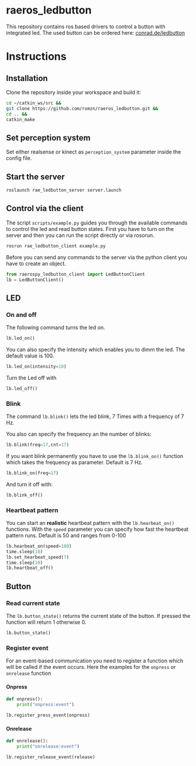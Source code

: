 # raeros_ledbutton
This repository contains ros based drivers to control a button with integrated led.
The used button can be ordered here: [conrad.de/ledbutton](https://www.conrad.de/de/p/tru-components-gq16f-10e-j-b-12v-vandalismusgeschuetzter-drucktaster-48-v-dc-2-a-1-x-aus-ein-ip65-tastend-1-st-701855.html?refresh=true#attributesNotes_delivery)

# Instructions
## Installation
Clone the repository inside your workspace and build it:
```bash
cd ~/catkin_ws/src &&
git clone https://github.com/romzn/raeros_ledbutton.git &&
cd .. &&
catkin_make
```
## Set perception system
Set either realsense or kinect as `perception_system` parameter inside the config file.

## Start the server
```bash
roslaunch rae_ledbutton_server server.launch
```

## Control via the client
The script `scripts/example.py` guides you through the available commands to control the led and read button states. First you have to turn on the server and then you can run the script directly or via rosorun.

```bash
rosrun rae_ledbutton_client example.py
```

Before you can send any commands to the server via the python client you have to create an object.

```python
from raerospy_ledbutton_client import LedButtonClient
lb = LedButtonClient()
```

## LED
### On and off
The following command turns the led on.
```python
lb.led_on()
```

You can also specify the intensity which enables you to dimm the led. The default value is 100.
```python
lb.led_on(intensity=10)
```

Turn the Led off with
```python
lb.led_off()
```

### Blink
The command `lb.blink()` lets the led blink, 7 Times with a frequency of 7 Hz.

You also can specify the frequency an the number of blinks:

```python
lb.blink(freq=17,cnt=17)
```

If you want blink permanently you have to use the `lb.blink_on()` function which takes the frequency as parameter. Default is 7 Hz.

```python
lb.blink_on(freq=17)
```
And turn it off with:

```python
lb.blink_off()
```
### Heartbeat pattern
You can start an **realistic** heartbeat pattern with the `lb.hearbeat_on()` functions. With the `speed` parameter you can specify how fast the heartbeat pattern runs. Default is 50 and ranges from 0-100

```python
lb.hearbeat_on(speed=100)
time.sleep(10)
lb.set_hearbeat_speed(7)
time.sleep(10)
lb.heartbeat_off()
```

## Button

### Read current state
The `lb.button_state()` returns the current state of the button. If pressed the function will return 1 otherwise  0.

```python
lb.button_state() 
```

### Register event
For an event-based communication you need to register a function which will be called if the event occurs. Here the examples for the `onpress` or `onrelease` function

#### Onpress
```python
def onpress():
    print("onpress:event")

lb.register_press_event(onpress)
```

#### Onrelease
```python
def onrelease():
    print("onrelease:event")

lb.register_release_event(release)
```
